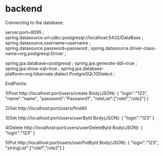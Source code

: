 # backend

Сonnecting to the database:

server.port=8095 ;
spring.datasource.url=jdbc:postgresql://localhost:5432/DataBase ;
spring.datasource.username=username ;
spring.datasource.password=password ;
spring.datasource.driver-class-name=org.postgresql.Driver ;

spring.jpa.database=postgresql ;
spring.jpa.generate-ddl=true ;
spring.jpa.show-sql=true ;
spring.jpa.database-platform=org.hibernate.dialect.PostgreSQL10Dialect ;

EndPoints:

1)Post
http://localhost:port/users/create
Body(JSON):
{
    "login":"123",
    "name":"name",
    "password":"Password1",
    "roleList":["role1","role2"]
}

2)Get
http://localhost:port/users/findAll

3)Get
http://localhost:port/users/userById
Body(JSON):
{
    "login":"123"
}

4)Delete
http://localhost:port/users/userDeleteById
Body(JSON):
{
    "login":"123"
}

5)Put
http://localhost:port/users/userPutById
Body(JSON):
{
    "login":"123",
    "stringList":["role1","role2"]
}
